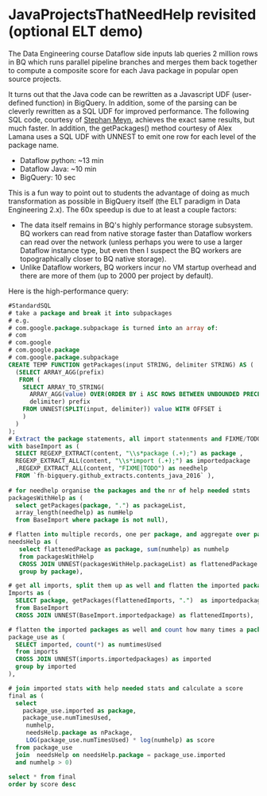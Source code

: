 # JavaProjectsThatNeedHelp revisited (optional ELT demo)

The Data Engineering course Dataflow side inputs lab queries 2 million rows in BQ which runs parallel pipeline branches and merges them back together to compute a composite score for each Java package in popular open source projects.

It turns out that the Java code can be rewritten as a Javascript UDF (user-defined 
function) in BigQuery. In addition, some of the parsing can be cleverly rewritten as a SQL UDF for improved performance. The following SQL code, courtesy of [Stephan Meyn](https://github.com/smeyn), achieves the exact same results, but much faster. In addition, the getPackages() method courtesy of Alex Lamana uses a SQL UDF with UNNEST to emit one row for each level of the package name.
* Dataflow python: ~13 min
* Dataflow Java: ~10 min
* BigQuery: 10 sec

This is a fun way to point out to students the advantage of doing as much transformation as possible in BigQuery itself (the ELT paradigm in Data Engineering 2.x). The 60x speedup is due to at least a couple factors:
* The data itself remains in BQ's highly performance storage subsystem. BQ workers can read from native storage faster than Dataflow workers can read over the network (unless perhaps you were to use a larger Dataflow instance type, but even then I suspect the BQ workers are topographically closer to BQ native storage).
* Unlike Dataflow workers, BQ workers incur no VM startup overhead and there are more of them (up to 2000 per project by default).

Here is the high-performance query:

```sql
#StandardSQL
# take a package and break it into subpackages
# e.g.
# com.google.package.subpackage is turned into an array of:
# com
# com.google
# com.google.package
# com.google.package.subpackage
CREATE TEMP FUNCTION getPackages(input STRING, delimiter STRING) AS (
  (SELECT ARRAY_AGG(prefix)
   FROM (
    SELECT ARRAY_TO_STRING(
      ARRAY_AGG(value) OVER(ORDER BY i ASC ROWS BETWEEN UNBOUNDED PRECEDING AND CURRENT ROW),
      delimiter) prefix
    FROM UNNEST(SPLIT(input, delimiter)) value WITH OFFSET i
    )
  )
);
# Extract the package statements, all import statenments and FIXME/TODO statements
with baseImport as (
  SELECT REGEXP_EXTRACT(content, "\\s*package (.+);") as package ,
  REGEXP_EXTRACT_ALL(content, "\\s*import (.+);") as importedpackage
  ,REGEXP_EXTRACT_ALL(content, "FIXME|TODO") as needhelp
  FROM `fh-bigquery.github_extracts.contents_java_2016` ),
  
# for needhelp organise the packages and the nr of help needed stmts  
packagesWithHelp as (
  select getPackages(package, ".") as packageList, 
  array_length(needhelp) as numHelp
  from BaseImport where package is not null),

# flatten into multiple records, one per package, and aggregate over package  
needsHelp as (
   select flattenedPackage as package, sum(numhelp) as numhelp
   from packagesWithHelp
   CROSS JOIN UNNEST(packagesWithHelp.packageList) as flattenedPackage
   group by package),

# get all imports, split them up as well and flatten the imported packages   
Imports as (
  SELECT package, getPackages(flattenedImports, ".")  as importedpackages
  from BaseImport
  CROSS JOIN UNNEST(BaseImport.importedpackage) as flattenedImports),

# flatten the imported packages as well and count how many times a package is imported  
package_use as (
  SELECT imported, count(*) as numtimesUsed
  from imports
  CROSS JOIN UNNEST(imports.importedpackages) as imported
  group by imported
),

# join imported stats with help needed stats and calculate a score
final as (   
  select 
    package_use.imported as package, 
    package_use.numTimesUsed,
     numhelp, 
     needsHelp.package as nPackage,
     LOG(package_use.numTimesUsed) * log(numhelp) as score
  from package_use 
  join  needsHelp on needsHelp.package = package_use.imported
  and numhelp > 0)
  
select * from final 
order by score desc
```
